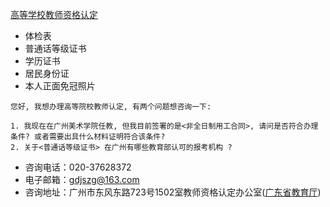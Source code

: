 

[高等学校教师资格认定](https://www.gdzwfw.gov.cn/portal/v2/guide/11440000006940116U2440102013001)
- 体检表
- 普通话等级证书
- 学历证书
- 居民身份证
- 本人正面免冠照片

```
您好, 我想办理高等院校教师认定, 有两个问题想咨询一下:

1. 我现在在广州美术学院任教, 但我目前签署的是<非全日制用工合同>, 请问是否符合办理条件? 或者需要出具什么材料证明符合该条件?
2. 关于<普通话等级证书> 在广州有哪些教育部认可的报考机构 ? 

```

-  咨询电话：020-37628372
- 电子邮箱：gdjszg@163.com
- 咨询地址：广州市东风东路723号1502室教师资格认定办公室([广东省教育厅](https://www.gdzwfw.gov.cn/portal/branch-hall?orgCode=006940116))
